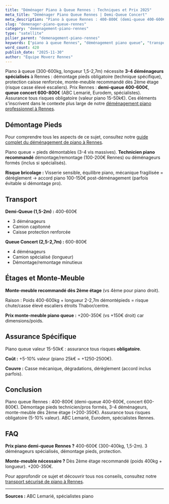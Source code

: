 ```yaml
---
title: "Déménager Piano à Queue Rennes : Techniques et Prix 2025"
meta_title: "Déménager Piano Queue Rennes | Demi-Queue Concert"
meta_description: "Piano à queue Rennes : 400-800€ (demi-queue 400-600€, concert 600-800€). Démontage pieds, 3-4 pros, monte-meuble >2ème étage. Assurance obligatoire."
slug: "demenager-piano-queue-rennes"
category: "demenagement-piano-rennes"
type: "satellite"
pilier_parent: "demenagement-piano-rennes"
keywords: ["piano à queue Rennes", "déménagement piano queue", "transport piano concert"]
word_count: 420
publish_date: "2025-11-30"
author: "Équipe Moverz Rennes"
---
```


Piano à queue (300-600kg, longueur 1,5-2,7m) nécessite **3-4 déménageurs spécialisés** à Rennes : démontage pieds obligatoire (technique spécifique), protection caisse renforcée, monte-meuble recommandé dès 2ème étage (risque casse élevé escaliers). Prix Rennes : **demi-queue 400-600€**, **queue concert 600-800€** (ABC Lemarié, Eurodem, spécialistes). Assurance tous risques obligatoire (valeur piano 15-50k€). Ces éléments s'inscrivent dans le contexte plus large de notre [déménagement piano professionnel à Rennes](/blog/demenagement-rennes/demenagement-piano-rennes).

## Démontage Pieds

Pour comprendre tous les aspects de ce sujet, consultez notre [guide complet du déménagement de piano à Rennes](/blog/demenagement-rennes/demenagement-piano-rennes).

Piano queue = pieds démontables (3-4 vis massives). **Technicien piano recommandé** démontage/remontage (100-200€ Rennes) ou déménageurs formés (inclus si spécialisés).

**Risque bricolage :** Visserie sensible, équilibre piano, mécanique fragilisée = dérèglement → accord piano 100-150€ post-déménagement (parfois évitable si démontage pro).

## Transport

**Demi-Queue (1,5-2m) :** 400-600€
- 3 déménageurs
- Camion capitonné
- Caisse protection renforcée

**Queue Concert (2,5-2,7m) :** 600-800€
- 4 déménageurs
- Camion spécialisé (longueur)
- Démontage/remontage minutieux

## Étages et Monte-Meuble

**Monte-meuble recommandé dès 2ème étage** (vs 4ème pour piano droit).

Raison : Poids 400-600kg + longueur 2-2,7m démontépieds = risque chute/casse élevé escaliers étroits Thabor/centre.

**Prix monte-meuble piano queue :** +200-350€ (vs +150€ droit) car dimensions/poids.

## Assurance Spécifique

Piano queue valeur 15-50k€ : assurance tous risques **obligatoire**.

**Coût :** +5-10% valeur (piano 25k€ = +1250-2500€).

**Couvre :** Casse mécanique, dégradations, dérèglement (accord inclus parfois).

## Conclusion

Piano queue Rennes : 400-800€ (demi-queue 400-600€, concert 600-800€). Démontage pieds technicien/pros formés, 3-4 déménageurs, monte-meuble dès 2ème étage (+200-350€). Assurance tous risques obligatoire (5-10% valeur). ABC Lemarié, Eurodem, spécialistes Rennes.

## FAQ

**Prix piano demi-queue Rennes ?**
400-600€ (300-400kg, 1,5-2m). 3 déménageurs spécialisés, démontage pieds, protection.

**Monte-meuble nécessaire ?**
Dès 2ème étage recommandé (poids 400kg + longueur). +200-350€.

Pour approfondir ce sujet et découvrir tous nos conseils, consultez notre [transport sécurisé de piano à Rennes](/blog/demenagement-rennes/demenagement-piano-rennes).

---
**Sources :** ABC Lemarié, spécialistes piano

